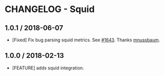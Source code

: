 # CHANGELOG - Squid

## 1.0.1 / 2018-06-07

* [Fixed] Fix bug parsing squid metrics. See [#1643](https://github.com/DataDog/integrations-core/pull/1643). Thanks [mnussbaum](https://github.com/mnussbaum).

## 1.0.0 / 2018-02-13

* [FEATURE] adds squid integration.
